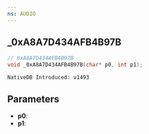 ```yaml
---
ns: AUDIO
---
```

## _0xA8A7D434AFB4B97B

```c
// 0xA8A7D434AFB4B97B
void _0xA8A7D434AFB4B97B(char* p0, int p1);
```

```
NativeDB Introduced: v1493
```

## Parameters
* **p0**:
* **p1**:
